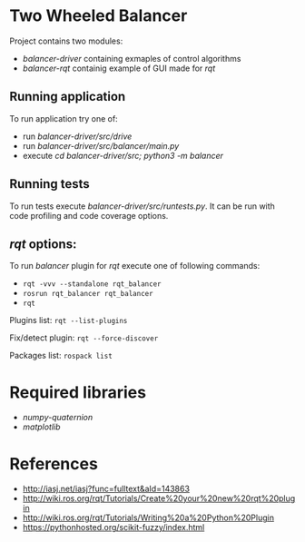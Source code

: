 # Two Wheeled Balancer

Project contains two modules:
- *balancer-driver* containing exmaples of control algorithms
- *balancer-rqt* containig example of GUI made for *rqt*


## Running application

To run application try one of:
- run *balancer-driver/src/drive*
- run *balancer-driver/src/balancer/main.py* 
- execute *cd balancer-driver/src; python3 -m balancer*


## Running tests

To run tests execute *balancer-driver/src/runtests.py*. It can be run with code profiling 
and code coverage options.


## *rqt* options:

To run *balancer* plugin for *rqt* execute one of following commands:
- ```rqt -vvv --standalone rqt_balancer```
- ```rosrun rqt_balancer rqt_balancer```
- ```rqt```

Plugins list:
```rqt --list-plugins```

Fix/detect plugin:
```rqt --force-discover```

Packages list:
```rospack list```


# Required libraries

- *numpy-quaternion*
- *matplotlib*


# References

- http://iasj.net/iasj?func=fulltext&aId=143863
- http://wiki.ros.org/rqt/Tutorials/Create%20your%20new%20rqt%20plugin
- http://wiki.ros.org/rqt/Tutorials/Writing%20a%20Python%20Plugin
- https://pythonhosted.org/scikit-fuzzy/index.html

